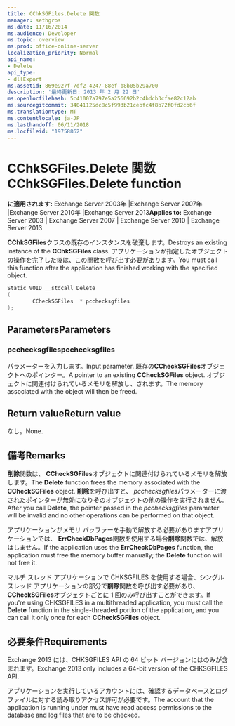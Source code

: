 ```yaml
---
title: CChkSGFiles.Delete 関数
manager: sethgros
ms.date: 11/16/2014
ms.audience: Developer
ms.topic: overview
ms.prod: office-online-server
localization_priority: Normal
api_name:
- Delete
api_type:
- dllExport
ms.assetid: 869e927f-7df2-4247-88ef-b8b05b29a700
description: '最終更新日: 2013 年 2 月 22 日'
ms.openlocfilehash: 5c41007a797e5a256692b2c4bdcb3cfae82c12ab
ms.sourcegitcommit: 34041125dc8c5f993b21cebfc4f8b72f0fd2cb6f
ms.translationtype: MT
ms.contentlocale: ja-JP
ms.lasthandoff: 06/11/2018
ms.locfileid: "19758862"
---
```

# <a name="cchksgfilesdelete-function"></a><span data-ttu-id="df6f3-103">CChkSGFiles.Delete 関数</span><span class="sxs-lookup"><span data-stu-id="df6f3-103">CChkSGFiles.Delete function</span></span>

<span data-ttu-id="df6f3-104">**に適用されます:** Exchange Server 2003年 |Exchange Server 2007年 |Exchange Server 2010年 |Exchange Server 2013</span><span class="sxs-lookup"><span data-stu-id="df6f3-104">**Applies to:** Exchange Server 2003 | Exchange Server 2007 | Exchange Server 2010 | Exchange Server 2013</span></span>
  
<span data-ttu-id="df6f3-105">**CChkSGFiles**クラスの既存のインスタンスを破棄します。</span><span class="sxs-lookup"><span data-stu-id="df6f3-105">Destroys an existing instance of the **CChkSGFiles** class.</span></span> <span data-ttu-id="df6f3-106">アプリケーションが指定したオブジェクトの操作を完了した後は、この関数を呼び出す必要があります。</span><span class="sxs-lookup"><span data-stu-id="df6f3-106">You must call this function after the application has finished working with the specified object.</span></span> 
  
```cs
Static VOID __stdcall Delete 
(
        CCheckSGFiles  * pcchecksgfiles
);

```

## <a name="parameters"></a><span data-ttu-id="df6f3-107">Parameters</span><span class="sxs-lookup"><span data-stu-id="df6f3-107">Parameters</span></span>

### <a name="pcchecksgfiles"></a><span data-ttu-id="df6f3-108">pcchecksgfiles</span><span class="sxs-lookup"><span data-stu-id="df6f3-108">pcchecksgfiles</span></span> 
  
<span data-ttu-id="df6f3-109">パラメーターを入力します。</span><span class="sxs-lookup"><span data-stu-id="df6f3-109">Input parameter.</span></span> <span data-ttu-id="df6f3-110">既存の**CCheckSGFiles**オブジェクトへのポインター。</span><span class="sxs-lookup"><span data-stu-id="df6f3-110">A pointer to an existing **CCheckSGFiles** object.</span></span> <span data-ttu-id="df6f3-111">オブジェクトに関連付けられているメモリを解放し、されます。</span><span class="sxs-lookup"><span data-stu-id="df6f3-111">The memory associated with the object will then be freed.</span></span> 
    
## <a name="return-value"></a><span data-ttu-id="df6f3-112">Return value</span><span class="sxs-lookup"><span data-stu-id="df6f3-112">Return value</span></span>

<span data-ttu-id="df6f3-113">なし。</span><span class="sxs-lookup"><span data-stu-id="df6f3-113">None.</span></span>
  
## <a name="remarks"></a><span data-ttu-id="df6f3-114">備考</span><span class="sxs-lookup"><span data-stu-id="df6f3-114">Remarks</span></span>

<span data-ttu-id="df6f3-115">**削除**関数は、 **CCheckSGFiles**オブジェクトに関連付けられているメモリを解放します。</span><span class="sxs-lookup"><span data-stu-id="df6f3-115">The **Delete** function frees the memory associated with the **CCheckSGFiles** object.</span></span> <span data-ttu-id="df6f3-116">**削除**を呼び出すと、 *pcchecksgfiles*パラメーターに渡されたポインターが無効になりそのオブジェクトの他の操作を実行されません。</span><span class="sxs-lookup"><span data-stu-id="df6f3-116">After you call **Delete**, the pointer passed in the  *pcchecksgfiles*  parameter will be invalid and no other operations can be performed on that object.</span></span> 
  
<span data-ttu-id="df6f3-117">アプリケーションがメモリ バッファーを手動で解放する必要がありますアプリケーションでは、 **ErrCheckDbPages**関数を使用する場合**削除**関数では、解放はしません。</span><span class="sxs-lookup"><span data-stu-id="df6f3-117">If the application uses the **ErrCheckDbPages** function, the application must free the memory buffer manually; the **Delete** function will not free it.</span></span> 
  
<span data-ttu-id="df6f3-118">マルチ スレッド アプリケーションで CHKSGFILES を使用する場合、シングル スレッド アプリケーションの部分で**削除**関数を呼び出す必要があり、 **CCheckSGFiles**オブジェクトごとに 1 回のみ呼び出すことができます。</span><span class="sxs-lookup"><span data-stu-id="df6f3-118">If you're using CHKSGFILES in a multithreaded application, you must call the **Delete** function in the single-threaded portion of the application, and you can call it only once for each **CCheckSGFiles** object.</span></span> 
  
## <a name="requirements"></a><span data-ttu-id="df6f3-119">必要条件</span><span class="sxs-lookup"><span data-stu-id="df6f3-119">Requirements</span></span>

<span data-ttu-id="df6f3-120">Exchange 2013 には、CHKSGFILES API の 64 ビット バージョンにはのみが含まれます。</span><span class="sxs-lookup"><span data-stu-id="df6f3-120">Exchange 2013 only includes a 64-bit version of the CHKSGFILES API.</span></span>
  
<span data-ttu-id="df6f3-121">アプリケーションを実行しているアカウントには、確認するデータベースとログ ファイルに対する読み取りアクセス許可が必要です。</span><span class="sxs-lookup"><span data-stu-id="df6f3-121">The account that the application is running under must have read access permissions to the database and log files that are to be checked.</span></span>
  

